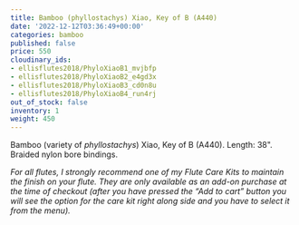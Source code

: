 ```yaml
---
title: Bamboo (phyllostachys) Xiao, Key of B (A440)
date: '2022-12-12T03:36:49+00:00'
categories: bamboo
published: false
price: 550
cloudinary_ids:
- ellisflutes2018/PhyloXiaoB1_mvjbfp
- ellisflutes2018/PhyloXiaoB2_e4gd3x
- ellisflutes2018/PhyloXiaoB3_cd0n8u
- ellisflutes2018/PhyloXiaoB4_run4rj
out_of_stock: false
inventory: 1
weight: 450
---
```


Bamboo (variety of *phyllostachys*)  Xiao, Key of B (A440).  Length: 38".   Braided nylon bore bindings.


*For all flutes, I strongly recommend one of my Flute Care Kits to maintain the finish on your flute. They are only available as an add-on purchase at the time of checkout (after you have pressed the “Add to cart” button you will see the option for the care kit right along side and you have to select it from the menu).*